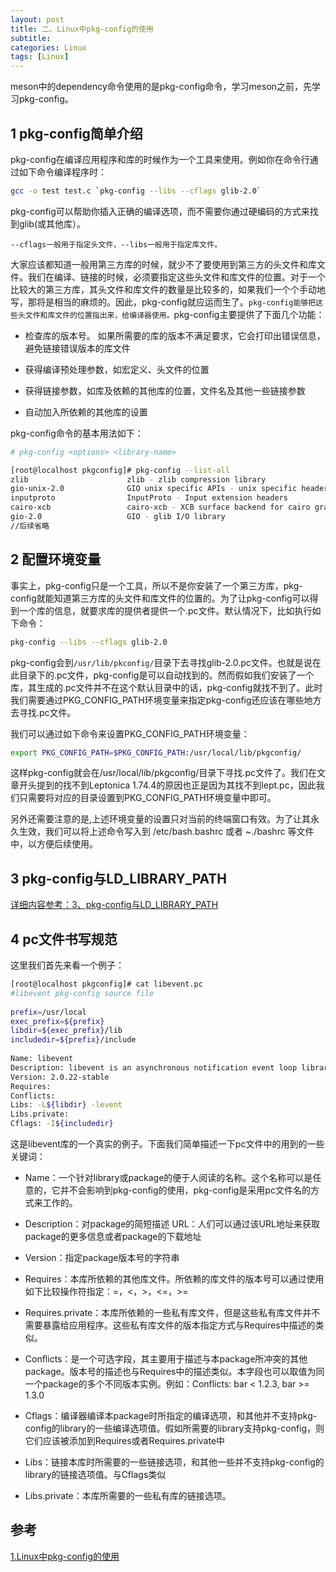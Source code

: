 ```yaml
---
layout: post
title: 二、Linux中pkg-config的使用
subtitle: 
categories: Linux
tags: [Linux]
---
```


meson中的dependency命令使用的是pkg-config命令，学习meson之前，先学习pkg-config。

## 1 pkg-config简单介绍
pkg-config在编译应用程序和库的时候作为一个工具来使用。例如你在命令行通过如下命令编译程序时：
```bash
gcc -o test test.c `pkg-config --libs --cflags glib-2.0`
```

pkg-config可以帮助你插入正确的编译选项，而不需要你通过硬编码的方式来找到glib(或其他库）。

`--cflags一般用于指定头文件，--libs一般用于指定库文件。`

大家应该都知道一般用第三方库的时候，就少不了要使用到第三方的头文件和库文件。我们在编译、链接的时候，必须要指定这些头文件和库文件的位置。对于一个比较大的第三方库，其头文件和库文件的数量是比较多的，如果我们一个个手动地写，那将是相当的麻烦的。因此，pkg-config就应运而生了。`pkg-config能够把这些头文件和库文件的位置指出来，给编译器使用。`pkg-config主要提供了下面几个功能：

- 检查库的版本号。 如果所需要的库的版本不满足要求，它会打印出错误信息，避免链接错误版本的库文件

- 获得编译预处理参数，如宏定义、头文件的位置

- 获得链接参数，如库及依赖的其他库的位置，文件名及其他一些链接参数

- 自动加入所依赖的其他库的设置

pkg-config命令的基本用法如下：

```bash
# pkg-config <options> <library-name>
```

```bash
[root@localhost pkgconfig]# pkg-config --list-all
zlib                      zlib - zlib compression library
gio-unix-2.0              GIO unix specific APIs - unix specific headers for glib I/O library
inputproto                InputProto - Input extension headers
cairo-xcb                 cairo-xcb - XCB surface backend for cairo graphics library
gio-2.0                   GIO - glib I/O library
//后续省略
```

## 2 配置环境变量

事实上，pkg-config只是一个工具，所以不是你安装了一个第三方库，pkg-config就能知道第三方库的头文件和库文件的位置的。为了让pkg-config可以得到一个库的信息，就要求库的提供者提供一个.pc文件。默认情况下，比如执行如下命令：

```bash
pkg-config --libs --cflags glib-2.0
```

pkg-config会到`/usr/lib/pkconfig/`目录下去寻找glib-2.0.pc文件。也就是说在此目录下的.pc文件，pkg-config是可以自动找到的。然而假如我们安装了一个库，其生成的.pc文件并不在这个默认目录中的话，pkg-config就找不到了。此时我们需要通过PKG_CONFIG_PATH环境变量来指定pkg-config还应该在哪些地方去寻找.pc文件。

我们可以通过如下命令来设置PKG_CONFIG_PATH环境变量：

```bash
export PKG_CONFIG_PATH=$PKG_CONFIG_PATH:/usr/local/lib/pkgconfig/
```

这样pkg-config就会在/usr/local/lib/pkgconfig/目录下寻找.pc文件了。我们在文章开头提到的找不到Leptonica 1.74.4的原因也正是因为其找不到lept.pc，因此我们只需要将对应的目录设置到PKG_CONFIG_PATH环境变量中即可。

另外还需要注意的是,上述环境变量的设置只对当前的终端窗口有效。为了让其永久生效，我们可以将上述命令写入到 /etc/bash.bashrc 或者 ~./bashrc 等文件中，以方便后续使用。

## 3 pkg-config与LD_LIBRARY_PATH
[详细内容参考：3、pkg-config与LD_LIBRARY_PATH](https://blog.csdn.net/fuhanghang/article/details/130206203)

## 4 pc文件书写规范
这里我们首先来看一个例子：

```bash
[root@localhost pkgconfig]# cat libevent.pc 
#libevent pkg-config source file
 
prefix=/usr/local
exec_prefix=${prefix}
libdir=${exec_prefix}/lib
includedir=${prefix}/include
 
Name: libevent
Description: libevent is an asynchronous notification event loop library
Version: 2.0.22-stable
Requires:
Conflicts:
Libs: -L${libdir} -levent
Libs.private: 
Cflags: -I${includedir}
```
这是libevent库的一个真实的例子。下面我们简单描述一下pc文件中的用到的一些关键词：

- Name：一个针对library或package的便于人阅读的名称。这个名称可以是任意的，它并不会影响到pkg-config的使用，pkg-config是采用pc文件名的方式来工作的。

- Description：对package的简短描述
URL：人们可以通过该URL地址来获取package的更多信息或者package的下载地址

- Version：指定package版本号的字符串

- Requires：本库所依赖的其他库文件。所依赖的库文件的版本号可以通过使用如下比较操作符指定：=，<，>，<=，>=

- Requires.private：本库所依赖的一些私有库文件，但是这些私有库文件并不需要暴露给应用程序。这些私有库文件的版本指定方式与Requires中描述的类似。

- Conflicts：是一个可选字段，其主要用于描述与本package所冲突的其他package。版本号的描述也与Requires中的描述类似。本字段也可以取值为同一个package的多个不同版本实例。例如：Conflicts: bar < 1.2.3, bar >= 1.3.0

- Cflags：编译器编译本package时所指定的编译选项，和其他并不支持pkg-config的library的一些编译选项值。假如所需要的library支持pkg-config，则它们应该被添加到Requires或者Requires.private中

- Libs：链接本库时所需要的一些链接选项，和其他一些并不支持pkg-config的library的链接选项值。与Cflags类似

- Libs.private：本库所需要的一些私有库的链接选项。

## 参考
[1.Linux中pkg-config的使用](https://blog.csdn.net/fuhanghang/article/details/130206203)